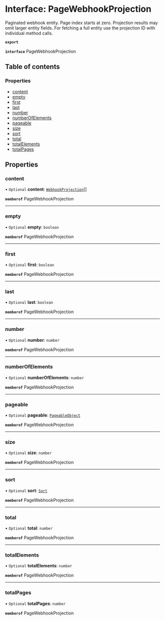 # Interface: PageWebhookProjection

Paginated webhook entity. Page index starts at zero. Projection results may omit larger entity fields. For fetching a full entity use the projection ID with individual method calls.

**`export`**

**`interface`** PageWebhookProjection

## Table of contents

### Properties

- [content](PageWebhookProjection.md#content)
- [empty](PageWebhookProjection.md#empty)
- [first](PageWebhookProjection.md#first)
- [last](PageWebhookProjection.md#last)
- [number](PageWebhookProjection.md#number)
- [numberOfElements](PageWebhookProjection.md#numberofelements)
- [pageable](PageWebhookProjection.md#pageable)
- [size](PageWebhookProjection.md#size)
- [sort](PageWebhookProjection.md#sort)
- [total](PageWebhookProjection.md#total)
- [totalElements](PageWebhookProjection.md#totalelements)
- [totalPages](PageWebhookProjection.md#totalpages)

## Properties

### <a id="content" name="content"></a> content

• `Optional` **content**: [`WebhookProjection`](WebhookProjection.md)[]

**`memberof`** PageWebhookProjection

___

### <a id="empty" name="empty"></a> empty

• `Optional` **empty**: `boolean`

**`memberof`** PageWebhookProjection

___

### <a id="first" name="first"></a> first

• `Optional` **first**: `boolean`

**`memberof`** PageWebhookProjection

___

### <a id="last" name="last"></a> last

• `Optional` **last**: `boolean`

**`memberof`** PageWebhookProjection

___

### <a id="number" name="number"></a> number

• `Optional` **number**: `number`

**`memberof`** PageWebhookProjection

___

### <a id="numberofelements" name="numberofelements"></a> numberOfElements

• `Optional` **numberOfElements**: `number`

**`memberof`** PageWebhookProjection

___

### <a id="pageable" name="pageable"></a> pageable

• `Optional` **pageable**: [`PageableObject`](PageableObject.md)

**`memberof`** PageWebhookProjection

___

### <a id="size" name="size"></a> size

• `Optional` **size**: `number`

**`memberof`** PageWebhookProjection

___

### <a id="sort" name="sort"></a> sort

• `Optional` **sort**: [`Sort`](Sort.md)

**`memberof`** PageWebhookProjection

___

### <a id="total" name="total"></a> total

• `Optional` **total**: `number`

**`memberof`** PageWebhookProjection

___

### <a id="totalelements" name="totalelements"></a> totalElements

• `Optional` **totalElements**: `number`

**`memberof`** PageWebhookProjection

___

### <a id="totalpages" name="totalpages"></a> totalPages

• `Optional` **totalPages**: `number`

**`memberof`** PageWebhookProjection
